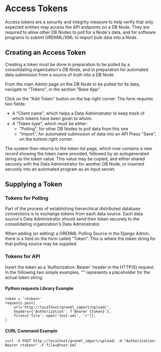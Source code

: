 # Access Tokens

Access tokens are a security and integrity measure to help verify that only expected entities may access the API endpoints on a DB Node.  They are required to allow other DB Nodes to poll for a Node's data, and for software programs to submit GRENML/XML to import bulk data into a Node.

## Creating an Access Token

Creating a token must be done in preparation to be polled by a consolidating organization's DB Node, and in preparation for automated data submission from a source of truth into a DB Node.

From the main Admin page on the DB Node to be polled for its data, navigate to "Tokens", in the section "Base App".

Click on the "Add Token" button on the top right corner.  The form requires two fields:
- A "Client name", which helps a Data Administrator to keep track of which tokens have been given to whom.
- A "Token type", which must be either:
  - "Polling", for other DB Nodes to poll data from this one
  - "Import", for automated submission of data into an API
Press "Save", on the bottom right corner.

The system then returns to the token list page, which now contains a new record showing the token name provided, followed by an autogenerated string as the token value.  This value may be copied, and either shared securely with the Data Administrator for another DB Node, or inserted securely into an automated program as an input secret.

## Supplying a Token

### Tokens for Polling

Part of the process of establishing hierarchical distributed database connections is to exchange tokens from each data source.  Each data source's Data Administrator should send their token securely to the consolidating organization's Data Administrator.

When adding (or editing) a GRENML Polling Source in the Django Admin, there is a field on the form called "Token".  This is where the token string for that polling source may be supplied.

### Tokens for API

Insert the token as a 'Authorization: Bearer' header in the HTTP(S) request.  In the following two simple examples, "<token>" represents a placeholder for the actual token string.

#### Python requests Library Example
```
token = '<token>'
requests.post(
    url='http://localhost/grenml_import/upload/',
    headers={'Authorization': f'Bearer {token}'},
    files={'file': open('test.xml', 'r')},
)
```

#### CURL Command Example
```
curl -X POST http://localhost/grenml_import/upload/ -H "Authorization: Bearer <token>" -F file=@test.xml
```
